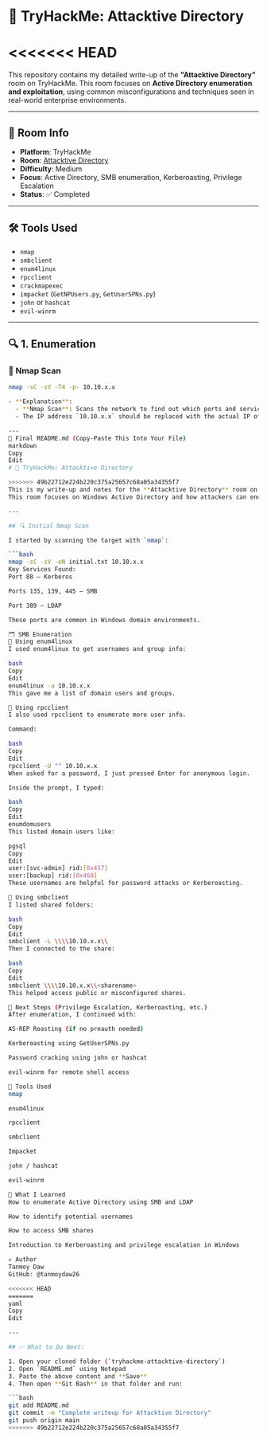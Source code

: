 # 🏢 TryHackMe: Attacktive Directory

<<<<<<< HEAD
=======
This repository contains my detailed write-up of the **"Attacktive Directory"** room on TryHackMe. This room focuses on **Active Directory enumeration and exploitation**, using common misconfigurations and techniques seen in real-world enterprise environments.

---

## 🧾 Room Info

- **Platform**: TryHackMe  
- **Room**: [Attacktive Directory](https://tryhackme.com/room/attacktivedirectory)  
- **Difficulty**: Medium  
- **Focus**: Active Directory, SMB enumeration, Kerberoasting, Privilege Escalation  
- **Status**: ✅ Completed

---

## 🛠️ Tools Used

- `nmap`
- `smbclient`
- `enum4linux`
- `rpcclient`
- `crackmapexec`
- `impacket` (`GetNPUsers.py`, `GetUserSPNs.py`)
- `john` or `hashcat`
- `evil-winrm`

---

## 🔍 1. Enumeration

### 🔎 Nmap Scan
```bash
nmap -sC -sV -T4 -p- 10.10.x.x

- **Explanation**:  
  - **Nmap Scan**: Scans the network to find out which ports and services are open on the target.
  - The IP address `10.10.x.x` should be replaced with the actual IP of the target.

---
📝 Final README.md (Copy-Paste This Into Your File)
markdown
Copy
Edit
# 🏢 TryHackMe: Attacktive Directory

>>>>>>> 49b22712e224b220c375a25657c68a05a34355f7
This is my write-up and notes for the **Attacktive Directory** room on TryHackMe.  
This room focuses on Windows Active Directory and how attackers can enumerate and exploit it.

---

## 🔍 Initial Nmap Scan

I started by scanning the target with `nmap`:

```bash
nmap -sC -sV -oN initial.txt 10.10.x.x
Key Services Found:
Port 88 – Kerberos

Ports 135, 139, 445 – SMB

Port 389 – LDAP

These ports are common in Windows domain environments.

🗂️ SMB Enumeration
🔸 Using enum4linux
I used enum4linux to get usernames and group info:

bash
Copy
Edit
enum4linux -a 10.10.x.x
This gave me a list of domain users and groups.

🔸 Using rpcclient
I also used rpcclient to enumerate more user info.

Command:

bash
Copy
Edit
rpcclient -U "" 10.10.x.x
When asked for a password, I just pressed Enter for anonymous login.

Inside the prompt, I typed:

bash
Copy
Edit
enumdomusers
This listed domain users like:

pgsql
Copy
Edit
user:[svc-admin] rid:[0x457]
user:[backup] rid:[0x460]
These usernames are helpful for password attacks or Kerberoasting.

🔸 Using smbclient
I listed shared folders:

bash
Copy
Edit
smbclient -L \\\\10.10.x.x\\
Then I connected to the share:

bash
Copy
Edit
smbclient \\\\10.10.x.x\\<sharename>
This helped access public or misconfigured shares.

🧪 Next Steps (Privilege Escalation, Kerberoasting, etc.)
After enumeration, I continued with:

AS-REP Roasting (if no preauth needed)

Kerberoasting using GetUserSPNs.py

Password cracking using john or hashcat

evil-winrm for remote shell access

🧰 Tools Used
nmap

enum4linux

rpcclient

smbclient

Impacket

john / hashcat

evil-winrm

🧠 What I Learned
How to enumerate Active Directory using SMB and LDAP

How to identify potential usernames

How to access SMB shares

Introduction to Kerberoasting and privilege escalation in Windows

✍️ Author
Tanmoy Daw
GitHub: @tanmoydaw26

<<<<<<< HEAD
=======
yaml
Copy
Edit

---

## ✅ What to Do Next:

1. Open your cloned folder (`tryhackme-attacktive-directory`)  
2. Open `README.md` using Notepad  
3. Paste the above content and **Save**  
4. Then open **Git Bash** in that folder and run:

```bash
git add README.md
git commit -m "Complete writeup for Attacktive Directory"
git push origin main
>>>>>>> 49b22712e224b220c375a25657c68a05a34355f7

